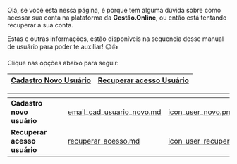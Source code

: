 Olá, se você está nessa página, é porque tem alguma dúvida sobre como acessar sua conta na plataforma da **Gestão.Online**, ou então está tentando recuperar a sua conta.

Estas e outras informações, estão disponíveis na sequencia desse manual de usuário para poder te auxiliar! 😉👍

Clique nas opções abaixo para seguir:

| [Cadastro Novo Usuário](/erp-v2/criar_recuperar_acesso/email_cad_usuario_novo.md) | [Recuperar acesso Usuário](/erp-v2/criar_recuperar_acesso/recuperar_acesso.md) |
|- |-|


<table data-view="cards">
    <thead>
        <tr>
            <th></th>
            <th></th>
            <th></th>
            <th data-hidden data-card-target data-type="content-ref"></th>
            <th data-hidden data-card-cover data-type="files"></th>
        </tr>
    </thead>
        <tbody>
            <tr>
                <td>
                    <strong>Cadastro novo usuário</strong>
                </td>
                <td></td>
                <td></td>
                <td>
                    <a href="/erp-v2/criar_recuperar_acesso/email_cad_usuario_novo.md">email_cad_usuario_novo.md</a>
                </td>
                <td>
                    <a href="/erp-v2/assets/icon_user_novo.png">icon_user_novo.png</a>
                </td>
            </tr>
            <tr>
                <td>
                    <strong>Recuperar acesso usuário</strong>
                </td>
                <td></td>
                <td></td>
                <td>
                    <a href="/erp-v2/criar_recuperar_acesso/recuperar_acesso.md">recuperar_acesso.md</a>
                </td>
                <td>
                    <a href="/erp-v2/assets/icon_user_recupera.png">icon_user_recupera.png</a>
                </td>
            </tr>
        </tbody>
</table>